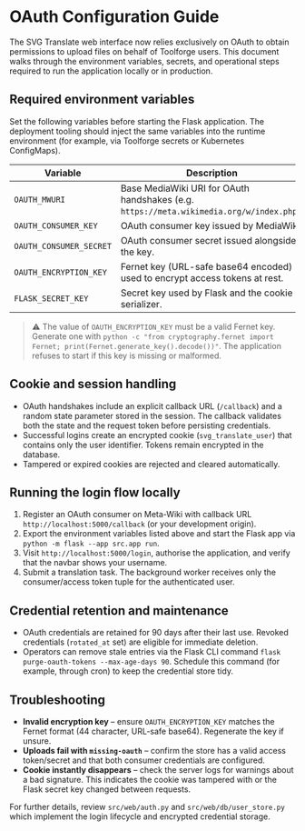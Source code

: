 # OAuth Configuration Guide

The SVG Translate web interface now relies exclusively on OAuth to obtain
permissions to upload files on behalf of Toolforge users.  This document walks
through the environment variables, secrets, and operational steps required to
run the application locally or in production.

## Required environment variables

Set the following variables before starting the Flask application.  The
deployment tooling should inject the same variables into the runtime
environment (for example, via Toolforge secrets or Kubernetes ConfigMaps).

| Variable | Description |
| --- | --- |
| `OAUTH_MWURI` | Base MediaWiki URI for OAuth handshakes (e.g. `https://meta.wikimedia.org/w/index.php`). |
| `OAUTH_CONSUMER_KEY` | OAuth consumer key issued by MediaWiki. |
| `OAUTH_CONSUMER_SECRET` | OAuth consumer secret issued alongside the key. |
| `OAUTH_ENCRYPTION_KEY` | Fernet key (URL-safe base64 encoded) used to encrypt access tokens at rest. |
| `FLASK_SECRET_KEY` | Secret key used by Flask and the cookie serializer. |

> ⚠️ The value of `OAUTH_ENCRYPTION_KEY` must be a valid Fernet key.  Generate
> one with `python -c "from cryptography.fernet import Fernet; print(Fernet.generate_key().decode())"`.
> The application refuses to start if this key is missing or malformed.

## Cookie and session handling

* OAuth handshakes include an explicit callback URL (`/callback`) and a random
  state parameter stored in the session.  The callback validates both the state
  and the request token before persisting credentials.
* Successful logins create an encrypted cookie (`svg_translate_user`) that
  contains only the user identifier.  Tokens remain encrypted in the database.
* Tampered or expired cookies are rejected and cleared automatically.

## Running the login flow locally

1. Register an OAuth consumer on Meta-Wiki with callback URL
   `http://localhost:5000/callback` (or your development origin).
2. Export the environment variables listed above and start the Flask app via
   `python -m flask --app src.app run`.
3. Visit `http://localhost:5000/login`, authorise the application, and verify
   that the navbar shows your username.
4. Submit a translation task.  The background worker receives only the
   consumer/access token tuple for the authenticated user.

## Credential retention and maintenance

* OAuth credentials are retained for 90 days after their last use.  Revoked
  credentials (`rotated_at` set) are eligible for immediate deletion.
* Operators can remove stale entries via the Flask CLI command
  `flask purge-oauth-tokens --max-age-days 90`.  Schedule this command (for
  example, through cron) to keep the credential store tidy.

## Troubleshooting

* **Invalid encryption key** – ensure `OAUTH_ENCRYPTION_KEY` matches the Fernet
  format (44 character, URL-safe base64).  Regenerate the key if unsure.
* **Uploads fail with `missing-oauth`** – confirm the store has a valid access
  token/secret and that both consumer credentials are configured.
* **Cookie instantly disappears** – check the server logs for warnings about a
  bad signature.  This indicates the cookie was tampered with or the Flask
  secret key changed between requests.

For further details, review `src/web/auth.py` and `src/web/db/user_store.py`
which implement the login lifecycle and encrypted credential storage.
